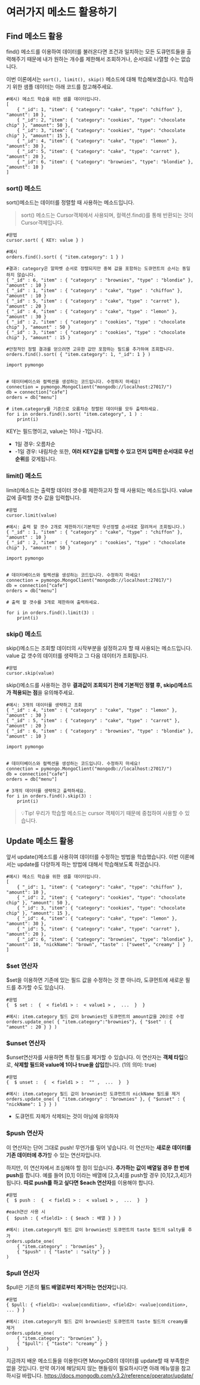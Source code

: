 # 여러가지 메소드 활용하기

## Find 메소드 활용

find() 메소드를 이용하여 데이터를 불러온다면 조건과 일치하는 모든 도큐먼트들을 출력해주기 때문에 내가 원하는 개수를 제한해서 조회하거나, 순서대로 나열할 수는 없습니다.

이번 이론에서는 ```sort(), limit(), skip()``` 메소드에 대해 학습해보겠습니다. 학습하기 위한 샘플 데이터는 아래 코드를 참고해주세요.
```
#예시) 메소드 학습을 위한 샘플 데이터입니다.
[
    { "_id": 1, "item": { "category": "cake", "type": "chiffon" }, "amount": 10 },
    { "_id": 2, "item": { "category": "cookies", "type": "chocolate chip" }, "amount": 50 },
    { "_id": 3, "item": { "category": "cookies", "type": "chocolate chip" }, "amount": 15 },
    { "_id": 4, "item": { "category": "cake", "type": "lemon" }, "amount": 30 },
    { "_id": 5, "item": { "category": "cake", "type": "carrot" }, "amount": 20 },
    { "_id": 6, "item": { "category": "brownies", "type": "blondie" }, "amount": 10 }
]
```
### sort() 메소드
sort()메소드는 데이터를 정렬할 때 사용하는 메소드입니다.
> sort() 메소드는 Cursor객체에서 사용되며, 컬렉션.find()를 통해 반환되는 것이 Cursor객체입니다.
```
#문법
cursor.sort( { KEY: value } )
```

```
#예시
orders.find().sort( { "item.category": 1 } )

#결과: category은 알파벳 순서로 정렬되지만 중복 값을 포함하는 도큐먼트의 순서는 동일하지 않습니다.
{ "_id" : 6, "item" : { "category" : "brownies", "type" : "blondie" }, "amount" : 10 }
{ "_id" : 1, "item" : { "category" : "cake", "type" : "chiffon" }, "amount" : 10 }
{ "_id" : 5, "item" : { "category" : "cake", "type" : "carrot" }, "amount" : 20 }
{ "_id" : 4, "item" : { "category" : "cake", "type" : "lemon" }, "amount" : 30 }
{ "_id" : 2, "item" : { "category" : "cookies", "type" : "chocolate chip" }, "amount" : 50 }
{ "_id" : 3, "item" : { "category" : "cookies", "type" : "chocolate chip" }, "amount" : 15 }

#안정적인 정렬 결과를 얻으려면 고유한 값만 포함하는 필드를 추가하여 조회합니다.
orders.find().sort( { "item.category": 1, "_id": 1 } )
```

```
import pymongo


# 데이터베이스와 컬렉션을 생성하는 코드입니다. 수정하지 마세요!
connection = pymongo.MongoClient("mongodb://localhost:27017/")
db = connection["cafe"]
orders = db["menu"]

# item.category를 기준으로 오름차순 정렬된 데이터를 모두 출력하세요.
for i in orders.find().sort( "item.category", 1 ) :
    print(i)
```

KEY는 필드명이고, value는 1이나 -1입니다.

- 1일 경우: 오름차순
- -1일 경우: 내림차순
또한, **여러 KEY값을 입력할 수 있고 먼저 입력한 순서대로 우선 순위**를 갖게됩니다.

### limit() 메소드
limit()메소드는 출력할 데이터 갯수를 제한하고자 할 때 사용되는 메소드입니다. value값에 출력할 갯수 값을 입력합니다.
```
#문법
cursor.limit(value)
```

```
#예시: 출력 할 갯수 2개로 제한하기(기본적인 우선정렬 순서대로 잘려져서 조회됩니다.)
{ "_id" : 1, "item" : { "category" : "cake", "type" : "chiffon" }, "amount" : 10 }
{ "_id" : 2, "item" : { "category" : "cookies", "type" : "chocolate chip" }, "amount" : 50 }
```

```
import pymongo


# 데이터베이스와 컬렉션을 생성하는 코드입니다. 수정하지 마세요!
connection = pymongo.MongoClient("mongodb://localhost:27017/")
db = connection["cafe"]
orders = db["menu"]

# 출력 할 갯수를 3개로 제한하여 출력하세요.

for i in orders.find().limit(3) :
    print(i)
```

### skip() 메소드
skip()메소드는 조회할 데이터의 시작부분을 설정하고자 할 때 사용되는 메소드입니다. value 값 갯수의 데이터를 생략하고 그 다음 데이터가 조회됩니다.
```
#문법
cursor.skip(value)
```

skip()메소드를 사용하는 경우 **결과값이 조회되기 전에 기본적인 정렬 후, skip()메소드가 적용되는 점**을 유의해주세요.

```
#예시: 3개의 데이터를 생략하고 조회
{ "_id" : 4, "item" : { "category" : "cake", "type" : "lemon" }, "amount" : 30 }
{ "_id" : 5, "item" : { "category" : "cake", "type" : "carrot" }, "amount" : 20 }
{ "_id" : 6, "item" : { "category" : "brownies", "type" : "blondie" }, "amount" : 10 }
```

```
import pymongo


# 데이터베이스와 컬렉션을 생성하는 코드입니다. 수정하지 마세요!
connection = pymongo.MongoClient("mongodb://localhost:27017/")
db = connection["cafe"]
orders = db["menu"]

# 3개의 데이터를 생략하고 출력하세요.
for i in orders.find().skip(3) :
    print(i)
```

> 💡Tip! 우리가 학습할 메소드는 cursor 객체이기 때문에 중첩하여 사용할 수 있습니다.


## Update 메소드 활용
앞서 update()메소드를 사용히여 데이터를 수정하는 방법을 학습했습니다. 이번 이론에서는 update를 다양하게 하는 방법에 대해서 학습해보도록 하겠습니다.
```
#예시) 메소드 학습을 위한 샘플 데이터입니다.
[
    { "_id": 1, "item": { "category": "cake", "type": "chiffon" }, "amount": 10 },
    { "_id": 2, "item": { "category": "cookies", "type": "chocolate chip" }, "amount": 50 },
    { "_id": 3, "item": { "category": "cookies", "type": "chocolate chip" }, "amount": 15 },
    { "_id": 4, "item": { "category": "cake", "type": "lemon" }, "amount": 30 },
    { "_id": 5, "item": { "category": "cake", "type": "carrot" }, "amount": 20 },
    { "_id": 6, "item": { "category": "brownies", "type": "blondie" }, "amount": 10, "nickName": "brown", "taste" : ["sweet", "creamy" ] }
]
```

### $set 연산자
$set을 이용하면 기존에 있는 필드 값을 수정하는 것 뿐 아니라, 도큐먼트에 새로운 필드를 추가할 수도 있습니다.
```
#문법
{  $ set :  {  < field1 > :  < value1 > ,  ...  }  }
```

```
#예시: item.category 필드 값이 brownies인 도큐먼트의 amount값을 20으로 수정
orders.update_one( { "item.category":"brownies"}, { "$set" : { "amount" : 20 } } )
```

### $unset 연산자
$unset연산자를 사용하면 특정 필드를 제거할 수 있습니다. 이 연산자는 **객체 타입**으로, **삭제할 필드와 value에 1이나 true을 삽입**합니다. (1의 의미: true)
```
#문법
{  $ unset :  {  < field1 > :  "" ,  ...  }  }

```
```
#예시: item.category 필드 값이 brownies인 도큐먼트의 nickName 필드를 제거
orders.update_one( { "item.category" : "brownies" }, { "$unset" : { "nickName": 1 } } )
```
* 도큐먼트 자체가 삭제되는 것이 아님에 유의하자

### $push 연산자
이 연산자는 단어 그대로 push! 무언가를 밀어 넣습니다. 이 연산자는 **새로운 데이터를 기존 데이터에 추가**할 수 있는 연산자입니다.

하지만, 이 연산자에서 조심해야 할 점이 있습니다. **추가하는 값이 배열일 경우 한 번에 push**를 합니다. 예를 들어 [0,1] 이라는 배열에 [2,3,4]를 push할 경우 [0,1[2,3,4]]가 됩니다. **따로 push를 하고 싶다면 $each 연산자**를 이용해야 합니다.
```
#문법
{  $ push :  {  < field1 > :  < value1 > ,  ...  }  }
```

```
#each연산 사용 시
{  $push : { <field1> : { $each : 배열 } } }
```

```
#예시: item.category의 필드 값이 brownies인 도큐먼트의 taste 필드의 salty를 추가
orders.update_one(
    { "item.category" : "brownies" },
    { "$push" : { "taste" : "salty" } }
)
```

### $pull 연산자
$pull은 기존의 **필드 배열로부터 제거하는 연산자**입니다.
```
#문법
{ $pull: { <field1>: <value|condition>, <field2>: <value|condition>, ... } }
```

```
#예시: item.category의 필드 값이 brownies인 도큐먼트의 taste 필드의 creamy를 제거
orders.update_one(
    { "item.category": "brownies" },
    { "$pull": { "taste": "creamy" } }
)
```

지금까지 배운 메소드들을 이용한다면 MongoDB의 데이터를 update할 때 부족함은 없을 것입니다. 만약 여기에 해당되지 않는 핸들링이 필요하시다면 아래 메뉴얼을 참고하시길 바랍니다.
<https://docs.mongodb.com/v3.2/reference/operator/update/>

